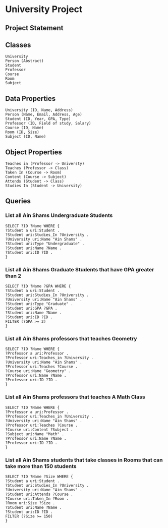 # University Project
## Project Statement

## Classes
````
University
Person (Abstract)
Student
Professor
Course
Room
Subject
````

## Data Properties
````
University (ID, Name, Address)
Person (Name, Email, Address, Age)
Student (ID, Year, GPA, Type)
Professor (ID, Field of study, Salary)
Course (ID, Name)
Room (ID, Size)
Subject (ID, Name)
````
## Object Properties
````
Teaches in (Professor -> Universty)
Teaches (Professor -> Class)
Taken In (Course -> Room)
Content (Course -> Subject)
Attends (Student -> Class)
Studies In (Student -> University)
````
## Queries
### List all Ain Shams Undergraduate Students
````
SELECT ?ID ?Name WHERE {
?Student a uri:Student .
?Student uri:Studies_In ?University .
?University uri:Name "Ain Shams" .
?Student uri:Type "Undergraduate" .
?Student uri:Name ?Name .
?Student uri:ID ?ID .
}
````
### List all Ain Shams Graduate Students that have GPA greater than 2
````
SELECT ?ID ?Name ?GPA WHERE {
?Student a uri:Student .
?Student uri:Studies_In ?University .
?University uri:Name "Ain Shams" .
?Student uri:Type "Graduate" .
?Student uri:GPA ?GPA .
?Student uri:Name ?Name .
?Student uri:ID ?ID .
FILTER (?GPA >= 2)
}
````
### List all Ain Shams professors that teaches Geometry
````
SELECT ?ID ?Name WHERE {
?Professor a uri:Professor .
?Professor uri:Teaches_in ?University .
?University uri:Name "Ain Shams" .
?Professor uri:Teaches ?Course .
?Course uri:Name "Geometry" .
?Professor uri:Name ?Name .
?Professor uri:ID ?ID .
}
````
### List all Ain Shams professors that teaches A Math Class
````
SELECT ?ID ?Name WHERE {
?Professor a uri:Professor .
?Professor uri:Teaches_in ?University .
?University uri:Name "Ain Shams" .
?Professor uri:Teaches ?Course .
?Course uri:Content ?Subject .
?Subject uri:Name "Math" .
?Professor uri:Name ?Name .
?Professor uri:ID ?ID .
}
````
### List all Ain Shams students that take classes in Rooms that can take more than 150 students
````
SELECT ?ID ?Name ?Size WHERE {
?Student a uri:Student .
?Student uri:Studies_In ?University .
?University uri:Name "Ain Shams" .
?Student uri:Attends ?Course .
?Course uri:Taken_In ?Room .
?Room uri:Size ?Size .
?Student uri:Name ?Name .
?Student uri:ID ?ID .
FILTER (?Size >= 150)
}
````
